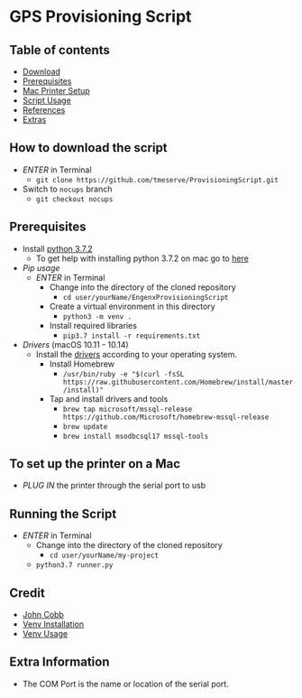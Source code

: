 # GPS Provisioning Script

## Table of contents
- [Download](#download)
- [Prerequisites](#prereq)
- [Mac Printer Setup](#printermac)
- [Script Usage](#run)
- [References](#ref)
- [Extras](#extra)

<div id='download'/>

## How to download the script
- *ENTER* in Terminal
  - `git clone https://github.com/tmeserve/ProvisioningScript.git`
- Switch to `nocups` branch
  - `git checkout nocups`

<div id='prereq'/>

## Prerequisites
- Install [python 3.7.2](https://www.python.org/downloads/release/python-372/)
  - To get help with installing python 3.7.2 on mac go to [here](https://www.youtube.com/watch?v=8BiYGIDCvvA)
- _Pip usage_
  - *ENTER* in Terminal
    - Change into the directory of the cloned repository
      - `cd user/yourName/EngenxProvisioningScript`
    - Create a virtual environment in this directory
      - `python3 -m venv .`
    - Install required libraries
      - `pip3.7 install -r requirements.txt`
- _Drivers_ (macOS 10.11 - 10.14)
  - Install the [drivers](https://docs.microsoft.com/en-us/sql/connect/odbc/linux-mac/installing-the-microsoft-odbc-driver-for-sql-server?view=sql-server-2017#os-x-1011-el-capitan-macos-1012-sierra-macos-1013-high-sierra-and-macos-1014-mojave) according to your operating system.
    - Install Homebrew
      - `/usr/bin/ruby -e "$(curl -fsSL https://raw.githubusercontent.com/Homebrew/install/master/install)"`
    - Tap and install drivers and tools
      - `brew tap microsoft/mssql-release https://github.com/Microsoft/homebrew-mssql-release`
      - `brew update`
      - `brew install msodbcsql17 mssql-tools`

<div id='printermac'/>

## To set up the printer on a Mac
- *PLUG IN* the printer through the serial port to usb

<div id='run'/>

## Running the Script
- *ENTER* in Terminal
  - Change into the directory of the cloned repository
    - `cd user/yourName/my-project`
  - `python3.7 runner.py`

<div id='ref'/>

## Credit
- [John Cobb](https://github.com/johncobb/cfgmdm)
- [Venv Installation](https://virtualenv.pypa.io/en/stable/installation/)
- [Venv Usage](https://virtualenv.pypa.io/en/stable/userguide/)

<div id='extra'/>

## Extra Information
- The COM Port is the name or location of the serial port.
